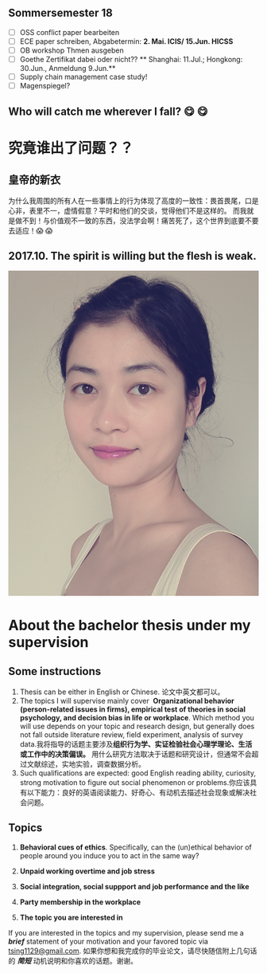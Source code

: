 ## Sommersemester 18
- [ ] OSS conflict paper bearbeiten
- [ ] ECE paper schreiben, Abgabetermin: **2. Mai. ICIS/ 15.Jun. HICSS**
- [ ] OB workshop Thmen ausgeben
- [ ] Goethe Zertifikat dabei oder nicht?? ** Shanghai: 11.Jul.; Hongkong: 30.Jun., Anmeldung 9.Jun.**
- [ ] Supply chain management case study!
- [ ] Magenspiegel?

## Who will catch me wherever I fall? :yum: :yum:

# 究竟谁出了问题？？

## 皇帝的新衣
为什么我周围的所有人在一些事情上的行为体现了高度的一致性：畏首畏尾，口是心非，表里不一，虚情假意？平时和他们的交谈，觉得他们不是这样的。
而我就是做不到！与价值观不一致的东西，没法学会啊！痛苦死了，这个世界到底要不要去适应！:scream: :scream:

## 2017.10. The spirit is willing but the flesh is weak.
![Image](https://github.com/tsing1129/YY/blob/master/20171005_131045.jpg?raw=true)


# About the bachelor thesis under my supervision 

## Some instructions 

1. Thesis can be either in English or Chinese. 论文中英文都可以。
2. The topics I will supervise mainly cover  **Organizational behavior (person-related issues in firms), empirical test of theories in social psychology, and decision bias in life or workplace**. Which method you will use depends on your topic and research design, but generally does not fall outside literature review, field experiment, analysis of survey data.我将指导的话题主要涉及**组织行为学、实证检验社会心理学理论、生活或工作中的决策偏误。** 用什么研究方法取决于话题和研究设计，但通常不会超过文献综述，实地实验，调查数据分析。
3. Such qualifications are expected: good English reading ability, curiosity, strong motivation to figure out social phenomenon or problems.你应该具有以下能力：良好的英语阅读能力、好奇心、有动机去描述社会现象或解决社会问题。

## Topics

1. **Behavioral cues of ethics**.
   Specifically, can the (un)ethical behavior of people around you induce you to act in the same way?

2. **Unpaid working overtime and job stress**
   
3. **Social integration, social suppport and job performance and the like** 

4. **Party membership in the workplace**

5. **The topic you are interested in**

If you are interested in the topics and my supervision, please send me a _**brief**_ statement of your motivation and your favored topic via tsing1129@gmail.com.
如果你想和我完成你的毕业论文，请尽快随信附上几句话的 _**简短**_ 动机说明和你喜欢的话题。谢谢。
